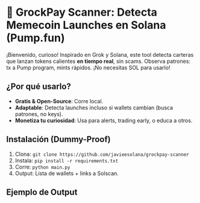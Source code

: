 # 🚀 GrockPay Scanner: Detecta Memecoin Launches en Solana (Pump.fun)

¡Bienvenido, curioso! Inspirado en Grok y Solana, este tool detecta carteras que lanzan tokens calientes **en tiempo real**, sin scams. Observa patrones: tx a Pump program, mints rápidos. ¡No necesitas SOL para usarlo!

## ¿Por qué usarlo?
- **Gratis & Open-Source**: Corre local.
- **Adaptable**: Detecta launches incluso si wallets cambian (busca patrones, no keys).
- **Monetiza tu curiosidad**: Usa para alerts, trading early, o educa a otros.

## Instalación (Dummy-Proof)
1. Clona: `git clone https://github.com/javieesolana/grockpay-scanner`
2. Instala: `pip install -r requirements.txt`
3. Corre: `python main.py`
4. Output: Lista de wallets + links a Solscan.

## Ejemplo de Output

